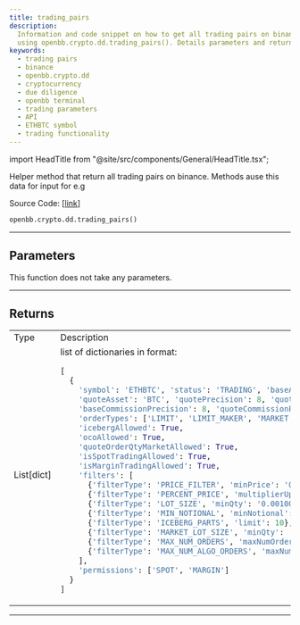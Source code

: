 ```yaml
---
title: trading_pairs
description:
  Information and code snippet on how to get all trading pairs on binance
  using openbb.crypto.dd.trading_pairs(). Details parameters and returns.
keywords:
  - trading pairs
  - binance
  - openbb.crypto.dd
  - cryptocurrency
  - due diligence
  - openbb terminal
  - trading parameters
  - API
  - ETHBTC symbol
  - trading functionality
---
```


import HeadTitle from "@site/src/components/General/HeadTitle.tsx";

<HeadTitle title="crypto.dd.trading_pairs - Reference | OpenBB SDK Docs" />

Helper method that return all trading pairs on binance. Methods ause this data for input for e.g

Source Code: [[link](https://github.com/OpenBB-finance/OpenBB/tree/main/openbb_terminal/cryptocurrency/due_diligence/binance_model.py#L21)]

```python
openbb.crypto.dd.trading_pairs()
```

---

## Parameters

This function does not take any parameters.

---

## Returns

<table>
<tr>
<td>Type</td>
<td>Description</td>
</tr>
<tr>
<td>List[dict]</td>
<td>
list of dictionaries in format:

```python
[
  {
    'symbol': 'ETHBTC', 'status': 'TRADING', 'baseAsset': 'ETH', 'baseAssetPrecision': 8,
    'quoteAsset': 'BTC', 'quotePrecision': 8, 'quoteAssetPrecision': 8,
    'baseCommissionPrecision': 8, 'quoteCommissionPrecision': 8,
    'orderTypes': ['LIMIT', 'LIMIT_MAKER', 'MARKET', 'STOP_LOSS_LIMIT', 'TAKE_PROFIT_LIMIT'],
    'icebergAllowed': True,
    'ocoAllowed': True,
    'quoteOrderQtyMarketAllowed': True,
    'isSpotTradingAllowed': True,
    'isMarginTradingAllowed': True,
    'filters': [
      {'filterType': 'PRICE_FILTER', 'minPrice': '0.00000100', 'maxPrice': '922327.00000000', 'tickSize': '0.00000100'},
      {'filterType': 'PERCENT_PRICE', 'multiplierUp': '5', 'multiplierDown': '0.2', 'avgPriceMins': 5},
      {'filterType': 'LOT_SIZE', 'minQty': '0.00100000', 'maxQty': '100000.00000000', 'stepSize': '0.00100000'},
      {'filterType': 'MIN_NOTIONAL', 'minNotional': '0.00010000', 'applyToMarket': True, 'avgPriceMins': 5},
      {'filterType': 'ICEBERG_PARTS', 'limit': 10},
      {'filterType': 'MARKET_LOT_SIZE', 'minQty': '0.00000000', 'maxQty': '930.49505347', 'stepSize': '0.00000000'},
      {'filterType': 'MAX_NUM_ORDERS', 'maxNumOrders': 200},
      {'filterType': 'MAX_NUM_ALGO_ORDERS', 'maxNumAlgoOrders': 5}
    ],
    'permissions': ['SPOT', 'MARGIN']
  }
]

```

</td>
</tr>
</table>

---
